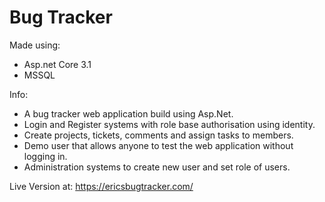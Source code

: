 # Bug Tracker

Made using:
* Asp.net Core 3.1
* MSSQL

Info:
* A bug tracker web application build using Asp.Net.
* Login and Register systems with role base authorisation using identity.
* Create projects, tickets, comments and assign tasks to members.
* Demo user that allows anyone to test the web application without logging in.
* Administration systems to create new user and set role of users.

Live Version at: https://ericsbugtracker.com/
